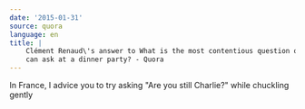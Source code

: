 ```yaml
---
date: '2015-01-31'
source: quora
language: en
title: |
    Clément Renaud\'s answer to What is the most contentious question one
    can ask at a dinner party? - Quora
---
```


In France, I advice you to try asking \"Are you still Charlie?\" while
chuckling gently
